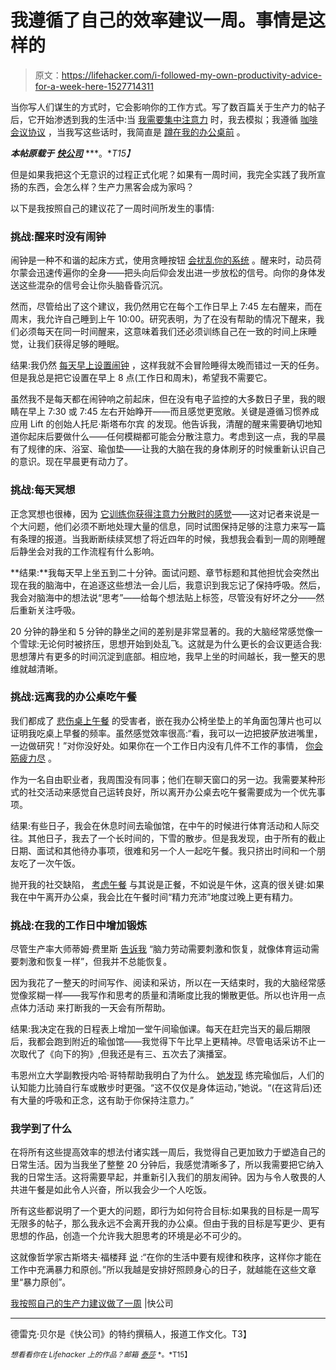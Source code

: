 # 我遵循了自己的效率建议一周。事情是这样的

> 原文：<https://lifehacker.com/i-followed-my-own-productivity-advice-for-a-week-here-1527714311>

当你写人们谋生的方式时，它会影响你的工作方式。写了数百篇关于生产力的帖子后，它开始渗透到我的生活中:当 [我需要集中注意力](http://www.fastcompany.com/3013039/unplug/want-to-get-work-done-go-handwritten) 时，我去模拟；我遵循 [咖啡会议协议](http://www.fastcompany.com/3020835/leadership-now/the-key-to-productive-coffee-meetings) ，当我写这些话时，我简直是 [蹲在我的办公桌前](http://www.fastcompany.com/3026067/leadership-now/should-you-be-squatting-at-your-desk) 。



***本帖原载于*** [***快公司***](http://www.fastcompany.com/3026200/work-smart/i-followed-my-own-productivity-advice-for-a-week) ***。**T15】*

但是如果我把这个无意识的过程正式化呢？如果有一周时间，我完全实践了我所宣扬的东西，会怎么样？生产力黑客会成为家吗？

以下是我按照自己的建议花了一周时间所发生的事情:

### 挑战:醒来时没有闹钟

闹钟是一种不和谐的起床方式，使用贪睡按钮 [会扰乱你的系统](http://www.fastcompany.com/3020816/leadership-now/why-your-snooze-button-is-a-deceitful-bastard) 。醒来时，动员荷尔蒙会迅速传遍你的全身——把头向后仰会发出进一步放松的信号。向你的身体发送这些混杂的信号会让你头脑昏昏沉沉。

然而，尽管给出了这个建议，我仍然用它在每个工作日早上 7:45 左右醒来，而在周末，我允许自己睡到上午 10:00。研究表明，为了在没有帮助的情况下醒来，我们必须每天在同一时间醒来，这意味着我们还必须训练自己在一致的时间上床睡觉，让我们获得足够的睡眠。

结果:我仍然 [每天早上设置闹钟](https://lifehacker.com/how-to-turn-your-phone-into-the-ultimate-alarm-clock-fo-1247925652) ，这样我就不会冒险睡得太晚而错过一天的任务。但是我总是把它设置在早上 8 点(工作日和周末)，希望我不需要它。

虽然我不是每天都在闹钟响之前起床，但在没有电子监控的大多数日子里，我的眼睛在早上 7:30 或 7:45 左右开始睁开——而且感觉更宽敞。关键是遵循习惯养成应用 Lift 的创始人托尼·斯塔布尔宾 的发现。他告诉我，清醒的醒来需要确切地知道你起床后要做什么——任何模糊都可能会分散注意力。考虑到这一点，我的早晨有了规律的床、浴室、瑜伽垫——让我的大脑在我的身体刷牙的时候重新认识自己的意识。现在早晨更有动力了。

### 挑战:每天冥想

正念冥想也很棒，因为 [它训练你获得注意力分散时的感觉](http://www.fastcompany.com/3026119/leadership-now/why-mindfulness-is-the-antidote-to-multitasking)——这对记者来说是一个大问题，他们必须不断地处理大量的信息，同时试图保持足够的注意力来写一篇有条理的报道。当我断断续续冥想了将近四年的时候，我想我会看到一周的刚睡醒后静坐会对我的工作流程有什么影响。

**结果:**我每天早上坐五到二十分钟。面试问题、章节标题和其他担忧会突然出现在我的脑海中，在追逐这些想法一会儿后，我意识到我忘记了保持呼吸。然后，我会对脑海中的想法说“思考”——给每个想法贴上标签，尽管没有好坏之分——然后重新关注呼吸。

20 分钟的静坐和 5 分钟的静坐之间的差别是非常显著的。我的大脑经常感觉像一个雪球:无论何时被挤压，思想开始到处乱飞。这就是为什么更长的会议更适合我:思想薄片有更多的时间沉淀到底部。相应地，我早上坐的时间越长，我一整天的思维就越清晰。

### 挑战:远离我的办公桌吃午餐

我们都成了 [悲伤桌上午餐](http://saddesklunch.com/) 的受害者，嵌在我办公椅坐垫上的羊角面包薄片也可以证明我吃桌上早餐的频率。虽然感觉效率很高:“看，我可以一边把披萨放进嘴里，一边做研究！”对你没好处。如果你在一个工作日内没有几件不工作的事情， [你会筋疲力尽](http://www.fastcompany.com/3024747/how-to-be-a-success-at-everything/5-reasons-to-never-eat-lunch-at-your-desk-again) 。

作为一名自由职业者，我周围没有同事；他们在聊天窗口的另一边。我需要某种形式的社交活动来感觉自己运转良好，所以离开办公桌去吃午餐需要成为一个优先事项。

结果:有些日子，我会在休息时间去瑜伽馆，在中午的时候进行体育活动和人际交往。其他日子，我去了一个长时间的，下雪的散步。但是我发现，由于所有的截止日期、面试和其他待办事项，很难和另一个人一起吃午餐。我只挤出时间和一个朋友吃了一次午饭。

抛开我的社交缺陷， [考虑午餐](https://lifehacker.com/how-can-i-upgrade-my-brown-bag-lunch-5935300) 与其说是正餐，不如说是午休，这真的很关键:如果我在中午离开办公桌，我会比在午餐时间“精力充沛”地度过晚上更有精力。

### 挑战:在我的工作日中增加锻炼

尽管生产率大师蒂姆·费里斯 [告诉我](http://www.fastcompany.com/3022478/how-to-be-a-success-at-everything/can-you-really-learn-a-skill-in-a-week-the-secrets-inside-) “脑力劳动需要刺激和恢复，就像体育运动需要刺激和恢复一样”，但我并不总能恢复。

因为我花了一整天的时间写作、阅读和采访，所以在一天结束时，我的大脑经常感觉像浆糊一样——我写作和思考的质量和清晰度比我的懒散更低。所以也许用一点点体力活动 来打断我的一天会有所帮助。

结果:我决定在我的日程表上增加一堂午间瑜伽课。每天在赶完当天的最后期限后，我都会跑到附近的瑜伽馆——我觉得下午比早上更精神。尽管电话采访不止一次取代了《向下的狗》,但我还是有三、五次去了演播室。

韦恩州立大学副教授内哈·哥特帮助我明白了为什么。 [她发现](http://news.illinois.edu/news/13/0605yoga_EdwardMcAuley.html) 练完瑜伽后，人们的认知能力比骑自行车或散步时更强。“这不仅仅是身体运动，”她说。“(在这背后)还有大量的呼吸和正念，这有助于你保持注意力。”

### 我学到了什么

在将所有这些提高效率的想法付诸实践一周后，我觉得自己更加致力于塑造自己的日常生活。因为当我坐了整整 20 分钟后，我感觉清晰多了，所以我需要把它纳入我的日常生活。这将需要早起，并重新引入我们的朋友闹钟。因为与令人敬畏的人共进午餐是如此令人兴奋，所以我会少一个人吃饭。

所有这些都说明了一个更大的问题，即行为如何符合目标:如果我的目标是一周写无限多的帖子，那么我永远不会离开我的办公桌。但由于我的目标是写更少、更有思想的作品，创造一个允许我大胆思考的环境是必不可少的。

这就像哲学家古斯塔夫·福楼拜 [说](http://www.fastcompany.com/3019654/leadership-now/the-workday-secrets-of-the-worlds-most-productive-philosophers) :“在你的生活中要有规律和秩序，这样你才能在工作中充满暴力和原创。”所以我越是安排好照顾身心的日子，就越能在这些文章里“暴力原创”。

[我按照自己的生产力建议做了一周](http://www.fastcompany.com/3026200/work-smart/i-followed-my-own-productivity-advice-for-a-week) |快公司

* * *

德雷克·贝尔是《快公司》的特约撰稿人，报道工作文化。T3】

<small>*想看看你在 Lifehacker 上的作品？邮箱*</small> [<small>*泰莎*</small>](https://mail.google.com/mail/?view=cm&fs=1&tf=1&to=tessa@lifehacker.com) <small>*。*T15】</small>